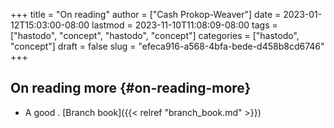 +++
title = "On reading"
author = ["Cash Prokop-Weaver"]
date = 2023-01-12T15:03:00-08:00
lastmod = 2023-11-10T11:08:09-08:00
tags = ["hastodo", "concept", "hastodo", "concept"]
categories = ["hastodo", "concept"]
draft = false
slug = "efeca916-a568-4bfa-bede-d458b8cd6746"
+++

## On reading more {#on-reading-more}

-   A good  . [Branch book]({{< relref "branch_book.md" >}})
